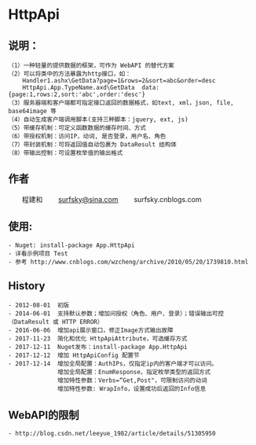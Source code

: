 ﻿HttpApi
==================================


## 说明：
    （1）一种轻量的提供数据的框架，可作为 WebAPI 的替代方案
    （2）可以将类中的方法暴露为http接口，如：
        Handler1.ashx\GetData?page=1&rows=2&sort=abc&order=desc
        HttpApi.App.TypeName.axd\GetData  data:{page:1,rows:2,sort:'abc',order:'desc'}
    （3）服务器端和客户端都可指定接口返回的数据格式，如text, xml，json, file, base64image 等
    （4）自动生成客户端调用脚本(支持三种脚本：jquery, ext, js)
    （5）带缓存机制：可定义函数数据的缓存时间、方式
    （6）带授权机制：访问IP，动词, 是否登录，用户名、角色
    （7）带封装机制：可将返回值自动包裹为 DataResult 结构体
    （8）带输出控制：可设置枚举值的输出格式

## 作者
　　程建和
　　surfsky@sina.com
　　surfsky.cnblogs.com

## 使用:
    - Nuget: install-package App.HttpApi
    - 详看示例项目 Test
    - 参考 http://www.cnblogs.com/wzcheng/archive/2010/05/20/1739810.html


## History
    - 2012-08-01  初版
    - 2014-06-01  支持默认参数；增加问授权（角色、用户、登录）；错误输出可控（DataResult 或 HTTP ERROR）
    - 2016-06-06  增加api展示窗口，修正Image方式输出故障
    - 2017-11-23  简化和优化 HttpApiAttribute，可选缓存方式
    - 2017-12-11  Nuget发布：install-package App.HttpApi
    - 2017-12-12  增加 HttpApiConfig 配置节
    - 2017-12-14  增加全局配置：AuthIPs，仅指定ip内的客户端才可以访问。
  	              增加全局配置：EnumResponse，指定枚举类型的返回方式
	              增加特性参数：Verbs=“Get,Post"，可限制访问的动词
	              增加特性参数: WrapInfo，设置成功后返回的Info信息

## WebAPI的限制
    - http://blog.csdn.net/leeyue_1982/article/details/51305950

